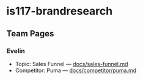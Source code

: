 # is117-brandresearch

## Team Pages

### Evelin
- Topic: Sales Funnel — [docs/sales-funnel.md](docs/sales-funnel.md)
- Competitor: Puma — [docs/competitor/puma.md](docs/competitor/puma.md)
